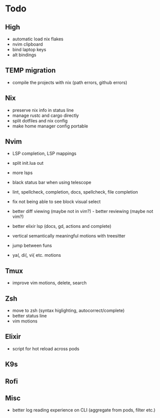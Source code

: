 # Todo

## High 

- automatic load nix flakes
- nvim clipboard
- bind laptop keys
- alt bindings

## TEMP migration

- compile the projects with nix (path errors, github errors)

## Nix

- preserve nix info in status line
- manage rustc and cargo directly
- split dotfiles and nix config
- make home manager config portable

## Nvim

- LSP completion, LSP mappings
- split init.lua out
- more lsps

- black status bar when using telescope
- lint, spellcheck, completion, docs, spellcheck, file completion
- fix not being able to see block visual select
- better diff viewing (maybe not in vim?) - better reviewing (maybe not vim?)
- better elixir lsp (docs, gd, actions and complete)
- vertical semantically meaningful motions with treesitter
- jump between funs
- ya(, di(, vi{ etc. motions

## Tmux

- improve vim motions, delete, search

## Zsh

- move to zsh (syntax higlighting, autocorrect/complete)
- better status line
- vim motions

## Elixir

- script for hot reload across pods

## K9s
## Rofi

## Misc

- better log reading experience on CLI (aggregate from pods, filter etc.)
